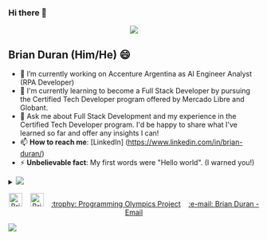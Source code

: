 ### Hi there 👋

<!--
**Nairb-code/Nairb-code** is a ✨ _special_ ✨ repository because its `README.md` (this file) appears on your GitHub profile.

Here are some ideas to get you started:

- 🔭 I’m currently working on ...
- 🌱 I’m currently learning ...
- 👯 I’m looking to collaborate on ...
- 🤔 I’m looking for help with ...
- 💬 Ask me about ...
- 📫 How to reach me: ...
- 😄 Pronouns: ...
- ⚡ Fun fact: ...
-->
<p align="center"><img src="https://i.imgur.com/A6bWGFl.gif"/></p>

## Brian Duran (Him/He) 😄
- 🔭 I’m currently working on Accenture Argentina as AI Engineer Analyst (RPA Developer)
- 🌱 I'm currently learning to become a Full Stack Developer by pursuing the Certified Tech Developer program offered by Mercado Libre and Globant.
- 💬 Ask me about Full Stack Development and my experience in the Certified Tech Developer program. I'd be happy to share what I've learned so far and offer any insights I can!
- 📫 **How to reach me**: [LinkedIn] (https://www.linkedin.com/in/brian-duran/)
- ⚡ **Unbelievable fact**: My first words were "Hello world". (I warned you!)

<details>
<summary>
  <a href="https://github.com/Nairb-code/"><img src="https://img.shields.io/badge/-Expand%20to%20know%20more-b03544?style=for-the-badge" /></a>
</summary>


### Little More About Me  

👨‍💻 As an RPA Developer with experience on the Blue Prism platform, he worked on several projects for the banking and financial industry 🏦💰, implementing automation solutions to improve the efficiency and quality of customer service 🤖👨‍💼. But that's not all, my focus on RPA is complemented by my interest in Full Stack development! 💻🔨 I want to offer more complete and innovative solutions that address business challenges more comprehensively and meet the specific needs of the client 🌟. Therefore, I am looking to expand my skills in front-end and back-end development 🚀 to offer even more amazing solutions 😎. Let's go for it! 💪

### Programming Languages :scroll:

<img height="32" width="32" src="https://cdn.thekrishna.in/img/icon/java.svg" />&nbsp;
<img height="32" width="32" src="https://cdn.thekrishna.in/img/icon/javascript.svg" />&nbsp; 
<img height="32" width="32" src="https://cdn.thekrishna.in/img/icon/html5.svg" />&nbsp; 
<img height="32" width="32" src="https://cdn.thekrishna.in/img/icon/css3.svg" />&nbsp; 
<img height="32" width="32" src="https://cdn.thekrishna.in/img/icon/php.svg" />&nbsp; 
<img height="32" width="32" src="https://cdn.thekrishna.in/img/icon/cplusplus.svg" />&nbsp;

### Database Systems :bar_chart:

<img height="32" width="32" src="https://cdn.thekrishna.in/img/icon/mysql.svg" />&nbsp; 

### Tools and Frameworks :hammer:


<img height="32" width="32" src="https://cdn.thekrishna.in/img/icon/docker.svg" />&nbsp; 
<img height="32" width="32" src="https://cdn.thekrishna.in/img/icon/git.svg" />&nbsp; 
<img height="32" width="32" src="https://cdn.thekrishna.in/img/icon/adobephotoshop.svg" />&nbsp; 
<img height="32" width="32" src="https://cdn.thekrishna.in/img/icon/bootstrap.svg" />&nbsp; 

### Honors and Award :trophy:

¡Wooohooo! 💪 Soy uno de los apasionados jóvenes desarrolladores autodidactas que participó en las olimpiadas de programación organizadas por el INET y el Ministerio de Educación de la Republica Argentina 🏆🇦🇷. ¡Fue una experiencia increíble!. Obteniendo el reconocimiento y la admiración de los evaluadores de la competencia 🤝👏. ¡Fue una sensación indescriptible!
<br></details>
<!-- footer --!>
<p align="center">
    <a id="GitHub" href="https://github.com/Nairb-code/"><img width="27px" src="https://thekrishna.in/K-Kraken/img/gh.png" alt="Brian Duran - GitHub" /></a>
    &nbsp;&nbsp;     
    <a id="LinkedIn" href="https://www.linkedin.com/in/brian-duran/"><img width="27px" src="https://thekrishna.in/K-Kraken/img/linkedin.png" alt="Brian Duran - LinkedIn" /></a> 
    &nbsp;&nbsp;
    <a id="Website" href="https://helloworld2018.netlify.app/">:trophy: Programming Olympics Project</a>
    &nbsp;&nbsp;
   <a id="Mail" href="mailto:brian.duran.509@outlook.com">:e-mail: Brian Duran - Email</a>
</p>
<img src="https://imgur.com/rilHVxA.png"/>
